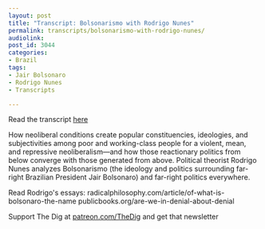 ```yaml
---
layout: post
title: "Transcript: Bolsonarismo with Rodrigo Nunes"
permalink: transcripts/bolsonarismo-with-rodrigo-nunes/
audiolink: 
post_id: 3044
categories:
- Brazil
tags:
- Jair Bolsonaro
- Rodrigo Nunes
- Transcripts

---
```


Read the transcript [here](https://jacobinmag.com/2022/03/brazil-pt-lula-bolsonaro-neoliberalism-far-right)

How neoliberal conditions create popular constituencies, ideologies, and subjectivities among poor and working-class people for a violent, mean, and repressive neoliberalism—and how those reactionary politics from below converge with those generated from above. Political theorist Rodrigo Nunes analyzes Bolsonarismo (the ideology and politics surrounding far-right Brazilian President Jair Bolsonaro) and far-right politics everywhere. 

Read Rodrigo's essays:
radicalphilosophy.com/article/of-what-is-bolsonaro-the-name
publicbooks.org/are-we-in-denial-about-denial

Support The Dig at [patreon.com/TheDig](patreon.com/TheDig) and get that newsletter